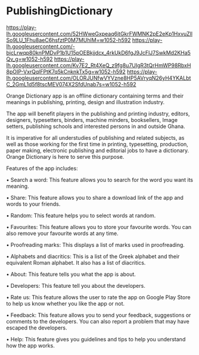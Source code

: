 # PublishingDictionary
https://play-lh.googleusercontent.com/52HWweGxpeaq6jtGkrFWMNK2pE2eKp1HxvuZllSo9LU_1Fhu8aeC6hsfztP0M7MUhIM=w1052-h592
https://play-lh.googleusercontent.com/-bjcLrwqp80knPMDvP1b1U15pOEBkjjdcx_4rkUkD6fgJ9JcFlJ7SwkMd2KHa5Qv_g=w1052-h592
https://play-lh.googleusercontent.com/Kv7E2_Rt4XeQ_z9fg8u7UIgR3tQrHmWP98RbxH8pOIP-VxrQqlFPtK7q5kCnknkTx5g=w1052-h592
https://play-lh.googleusercontent.com/OLORJUNfwVYVzne8HP5AVryqN26yH4YKALbtC_2GmL1d5f8tscMEV074X2SfdUnab7s=w1052-h592

Orange Dictionary app is an offline dictionary containing terms and their meanings in publishing, printing, design and illustration industry.

The app will benefit players in the publishing and printing industry, editors, designers, typesetters, binders, machine minders, booksellers, Image setters, publishing schools and interested persons in and outside Ghana.

It is imperative for all understudies of publishing and related subjects, as well as those working for the first time in printing, typesetting, production, paper making, electronic publishing and editorial jobs to have a dictionary. Orange Dictionary is here to serve this purpose.

Features of the app includes:

• Search a word: This feature allows you to search for the word you want its meaning.

• Share: This feature allows you to share a download link of the app and words to your friends.

• Random: This feature helps you to select words at random.

• Favourites: This feature allows you to store your favourite words. You can also remove your favourite words at any time.

• Proofreading marks: This displays a list of marks used in proofreading.

• Alphabets and diacritics: This is a list of the Greek alphabet and their equivalent Roman alphabet. It also has a list of diacritics.

• About: This feature tells you what the app is about.

• Developers: This feature tell you about the developers.

• Rate us: This feature allows the user to rate the app on Google Play Store to help us know whether you like the app or not.

• Feedback: This feature allows you to send your feedback, suggestions or comments to the developers. You can also report a problem that may have escaped the developers.

• Help: This feature gives you guidelines and tips to help you understand how the app works.
